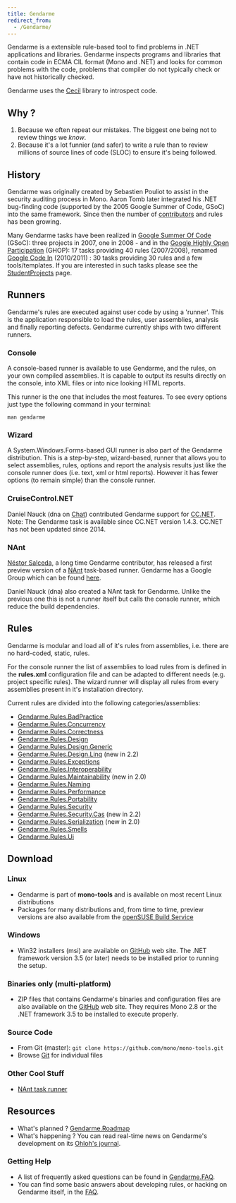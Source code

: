 ```yaml
---
title: Gendarme
redirect_from:
  - /Gendarme/
---
```


Gendarme is a extensible rule-based tool to find problems in .NET applications and libraries. Gendarme inspects programs and libraries that contain code in ECMA CIL format (Mono and .NET) and looks for common problems with the code, problems that compiler do not typically check or have not historically checked.

Gendarme uses the [Cecil](/docs/tools+libraries/libraries/Mono.Cecil/) library to introspect code.

## Why ?

1.  Because we often repeat our mistakes. The biggest one being not to review things we *know*.
2.  Because it's a lot funnier (and safer) to write a rule than to review millions of source lines of code (SLOC) to ensure it's being followed.

## History

Gendarme was originally created by Sebastien Pouliot to assist in the security auditing process in Mono. Aaron Tomb later integrated his .NET bug-finding code (supported by the 2005 Google Summer of Code, GSoC) into the same framework. Since then the number of [contributors](https://github.com/mono/mono-tools/blob/master/gendarme/AUTHORS) and rules has been growing.

Many Gendarme tasks have been realized in [Google Summer Of Code](http://code.google.com/soc/2008/) (GSoC): three projects in 2007, one in 2008 - and in the [Google Highly Open Participation](https://developers.google.com/open-source/ghop) (GHOP): 17 tasks providing 40 rules (2007/2008), renamed [Google Code In](http://www.google-melange.com/gci/task/list_org_tasks/google/gci2010/mono) (2010/2011) : 30 tasks providing 30 rules and a few tools/templates. If you are interested in such tasks please see the [StudentProjects](/community/google-summer-of-code/projects/) page.

## Runners

Gendarme's rules are executed against user code by using a 'runner'. This is the application responsible to load the rules, user assemblies, analysis and finally reporting defects. Gendarme currently ships with two different runners.

### Console

A console-based runner is available to use Gendarme, and the rules, on your own compiled assemblies. It is capable to output its results directly on the console, into XML files or into nice looking HTML reports.

This runner is the one that includes the most features. To see every options just type the following command in your terminal:

    man gendarme

### Wizard

A System.Windows.Forms-based GUI runner is also part of the Gendarme distribution. This is a step-by-step, wizard-based, runner that allows you to select assemblies, rules, options and report the analysis results just like the console runner does (i.e. text, xml or html reports). However it has fewer options (to remain simple) than the console runner.

### CruiseControl.NET

Daniel Nauck (dna on [Chat](/community/help/chat/)) contributed Gendarme support for [CC.NET](https://sourceforge.net/projects/ccnet/). Note: The Gendarme task is available since CC.NET version 1.4.3. CC.NET has not been updated since 2014.

### NAnt

[Néstor Salceda](https://nestorsalceda.com/), a long time Gendarme contributor, has released a first preview version of a [NAnt](http://nant.sourceforge.net/) task-based runner. Gendarme has a Google Group which can be found [here](https://groups.google.com/g/gendarme).

Daniel Nauck (dna) also created a NAnt task for Gendarme. Unlike the previous one this is not a runner itself but calls the console runner, which reduce the build dependencies.

## Rules

Gendarme is modular and load all of it's rules from assemblies, i.e. there are no hard-coded, static, rules.

For the console runner the list of assemblies to load rules from is defined in the **rules.xml** configuration file and can be adapted to different needs (e.g. project specific rules). The wizard runner will display all rules from every assemblies present in it's installation directory.

Current rules are divided into the following categories/assemblies:

-   [Gendarme.Rules.BadPractice](/docs/tools+libraries/tools/gendarme/rules/bad-practice/)
-   [Gendarme.Rules.Concurrency](/docs/tools+libraries/tools/gendarme/rules/concurrency/)
-   [Gendarme.Rules.Correctness](/docs/tools+libraries/tools/gendarme/rules/correctness/)
-   [Gendarme.Rules.Design](/docs/tools+libraries/tools/gendarme/rules/design/)
-   [Gendarme.Rules.Design.Generic](/docs/tools+libraries/tools/gendarme/rules/design-generic/)
-   [Gendarme.Rules.Design.Linq](/docs/tools+libraries/tools/gendarme/rules/design-linq/) (new in 2.2)
-   [Gendarme.Rules.Exceptions](/docs/tools+libraries/tools/gendarme/rules/exceptions/)
-   [Gendarme.Rules.Interoperability](/docs/tools+libraries/tools/gendarme/rules/interoperability/)
-   [Gendarme.Rules.Maintainability](/docs/tools+libraries/tools/gendarme/rules/maintainability/) (new in 2.0)
-   [Gendarme.Rules.Naming](/docs/tools+libraries/tools/gendarme/rules/naming/)
-   [Gendarme.Rules.Performance](/docs/tools+libraries/tools/gendarme/rules/performance/)
-   [Gendarme.Rules.Portability](/docs/tools+libraries/tools/gendarme/rules/portability/)
-   [Gendarme.Rules.Security](/docs/tools+libraries/tools/gendarme/rules/security/)
-   [Gendarme.Rules.Security.Cas](/docs/tools+libraries/tools/gendarme/rules/security-cas/) (new in 2.2)
-   [Gendarme.Rules.Serialization](/docs/tools+libraries/tools/gendarme/rules/serialization/) (new in 2.0)
-   [Gendarme.Rules.Smells](/docs/tools+libraries/tools/gendarme/rules/smells/)
-   [Gendarme.Rules.Ui](/docs/tools+libraries/tools/gendarme/rules/ui/)

## Download

### Linux

-   Gendarme is part of **mono-tools** and is available on most recent Linux distributions
-   Packages for many distributions and, from time to time, preview versions are also available from the [openSUSE Build Service](http://software.opensuse.org/search?baseproject=ALL&p=1&q=mono-tools)

### Windows

-   Win32 installers (msi) are available on [GitHub](https://github.com/spouliot/gendarme/downloads) web site. The .NET framework version 3.5 (or later) needs to be installed prior to running the setup.

### Binaries only (multi-platform)

-   ZIP files that contains Gendarme's binaries and configuration files are also available on the [GitHub](https://github.com/spouliot/gendarme/downloads) web site. They requires Mono 2.8 or the .NET framework 3.5 to be installed to execute properly.

### Source Code

-   From Git (master): `git clone https://github.com/mono/mono-tools.git`
-   Browse [Git](https://github.com/mono/mono-tools/tree/master/gendarme) for individual files

### Other Cool Stuff

-   [NAnt task runner](http://groups.google.com/group/gendarme/files)

## Resources

-   What's planned ? [Gendarme.Roadmap](/docs/tools+libraries/tools/gendarme/roadmap/)
-   What's happening ? You can read real-time news on Gendarme's development on its [Ohloh's journal](http://www.ohloh.net/projects/gendarme/messages).

### Getting Help

-   A list of frequently asked questions can be found in [Gendarme.FAQ](/docs/tools+libraries/tools/gendarme/faq/).
-   You can find some basic answers about developing rules, or hacking on Gendarme itself, in the [FAQ](/docs/tools+libraries/tools/gendarme/development-faq/).
